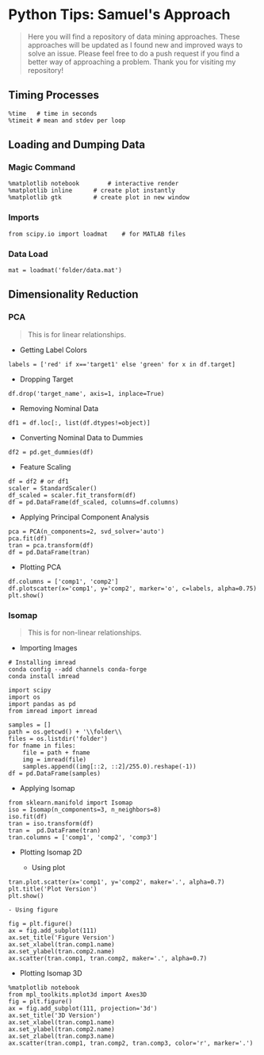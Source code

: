 # Python Tips: Samuel's Approach

> Here you will find a repository of data mining approaches. These approaches will be updated as I found new and improved ways to solve an issue. Please feel free to do a push request if you find a better way of approaching a problem. Thank you for visiting my repository!

## Timing Processes

```
%time 	# time in seconds
%timeit # mean and stdev per loop
```


## Loading and Dumping Data

### Magic Command
```
%matplotlib notebook		# interactive render
%matplotlib inline		# create plot instantly
%matplotlib gtk			# create plot in new window
```

### Imports

```
from scipy.io import loadmat	# for MATLAB files
```

### Data Load

```
mat = loadmat('folder/data.mat')
```

## Dimensionality Reduction

### PCA
> This is for linear relationships.

- Getting Label Colors

```
labels = ['red' if x=='target1' else 'green' for x in df.target]
```

- Dropping Target

```
df.drop('target_name', axis=1, inplace=True)
```

- Removing Nominal Data

```
df1 = df.loc[:, list(df.dtypes!=object)]
```

- Converting Nominal Data to Dummies

```
df2 = pd.get_dummies(df)
```

- Feature Scaling

```
df = df2 # or df1
scaler = StandardScaler()
df_scaled = scaler.fit_transform(df)
df = pd.DataFrame(df_scaled, columns=df.columns)
```

- Applying Principal Component Analysis

```
pca = PCA(n_components=2, svd_solver='auto')
pca.fit(df)
tran = pca.transform(df)
df = pd.DataFrame(tran)
```

- Plotting PCA

```
df.columns = ['comp1', 'comp2']
df.plotscatter(x='comp1', y='comp2', marker='o', c=labels, alpha=0.75)
plt.show()
```

### Isomap
> This is for non-linear relationships.

- Importing Images

```
# Installing imread
conda config --add channels conda-forge
conda install imread
```

```
import scipy
import os
import pandas as pd
from imread import imread

samples = []
path = os.getcwd() + '\\folder\\
files = os.listdir('folder')
for fname in files:
	file = path + fname
	img = imread(file)
	samples.append((img[::2, ::2]/255.0).reshape(-1))
df = pd.DataFrame(samples)
```

- Applying Isomap

```
from sklearn.manifold import Isomap
iso = Isomap(n_components=3, n_neighbors=8)
iso.fit(df)
tran = iso.transform(df)
tran =  pd.DataFrame(tran)
tran.columns = ['comp1', 'comp2', 'comp3']
```

- Plotting Isomap 2D

	- Using plot

```
tran.plot.scatter(x='comp1', y='comp2', maker='.', alpha=0.7)
plt.title('Plot Version')
plt.show()
```

	- Using figure

```
fig = plt.figure()
ax = fig.add_subplot(111)
ax.set_title('Figure Version')
ax.set_xlabel(tran.comp1.name)
ax.set_ylabel(tran.comp2.name)
ax.scatter(tran.comp1, tran.comp2, maker='.', alpha=0.7)
```

- Plotting Isomap 3D

```
%matplotlib notebook
from mpl_toolkits.mplot3d import Axes3D
fig = plt.figure()
ax = fig.add_subplot(111, projection='3d')
ax.set_title('3D Version')
ax.set_xlabel(tran.comp1.name)
ax.set_ylabel(tran.comp2.name)
ax.set_zlabel(tran.comp3.name)
ax.scatter(tran.comp1, tran.comp2, tran.comp3, color='r', marker='.')
```